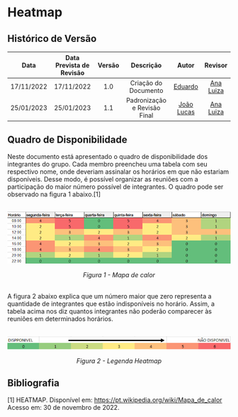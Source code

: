 # Heatmap

## <a>Histórico de Versão</a>
|    Data    | Data Prevista de Revisão | Versão |          Descrição           |                   Autor                    |                Revisor                 |
| :--------: | :----------------------: | :----: | :--------------------------: | :----------------------------------------: | :------------------------------------: |
| 17/11/2022 |        17/11/2022        |  1.0   |     Criação do Documento     |   [Eduardo](https://github.com/edudsan)    | [Ana Luiza](https://github.com/AnHoff) |
| 25/01/2023 |        25/01/2023        |  1.1   | Padronização e Revisão Final | [João Lucas](https://github.com/HacKairos) | [Ana Luiza](https://github.com/AnHoff) |

## <a>Quadro de Disponibilidade</a>
Neste documento está apresentado o quadro de disponibilidade dos integrantes do grupo. Cada membro preencheu uma tabela com seu respectivo nome, onde deveriam assinalar os horários em que não estariam disponíveis. Desse modo, é possível organizar as reuniões com a participação do maior número possível de integrantes. O quadro pode ser observado na figura 1 abaixo.[1]<br><br>

<center>

<img src='../../assets/images/heatmap.png'></img>

*Figura 1 - Mapa de calor*
<br><br>

</center>

A figura 2 abaixo explica que um número maior que zero representa a quantidade de integrantes que estão indisponíveis no horário. Assim, a tabela acima nos diz quantos integrantes não poderão comparecer às reuniões em determinados horários.<br><br>

<center>

<img src='../../assets/images/legendaHeatmap.png'></img><br>

*Figura 2 - Legenda Heatmap*

</center>

## <a>Bibliografia</a>
[1] HEATMAP. Disponível em: https://pt.wikipedia.org/wiki/Mapa_de_calor Acesso em: 30 de novembro de 2022.
